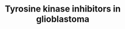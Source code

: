 ---
annotations:
- id: DOID:3068
  parent: disease of cellular proliferation
  type: Disease Ontology
  value: glioblastoma
- id: PW:0000754
  parent: drug pathway
  type: Pathway Ontology
  value: drug pathway
- id: CL:0000125
  parent: animal cell
  type: Cell Type Ontology
  value: glial cell
authors:
- Eweitz
citedin: ''
communities: []
description: '"Therapeutic tyrosine kinase inhibitors and anti-EGFR monoclonal antibodies
  in glioblastoma anti-EGFR mAbs bind the EGFR extracellular domain, preventing EGFR
  dimerization and subsequent activation. Tyrosine kinase inhibitors (TKIs) target
  the intracellular TK domain, blocking subsequent receptor tyrosine kinase pathways
  (RTKs)" From Figure F3 in https://pmc.ncbi.nlm.nih.gov/articles/PMC10967338.  Derived
  from https://pfocr.wikipathways.org/figures/PMC10967338__antibodies-13-00025-g003.html'
last-edited: 2024-11-12
ndex: null
organisms:
- Homo sapiens
redirect_from:
- /index.php/Pathway:WP5494
- /instance/WP5494
- /instance/WP5494_r135815
revision: r135815
schema-jsonld:
- '@context': https://schema.org/
  '@id': https://wikipathways.github.io/pathways/WP5494.html
  '@type': Dataset
  creator:
    '@type': Organization
    name: WikiPathways
  description: '"Therapeutic tyrosine kinase inhibitors and anti-EGFR monoclonal antibodies
    in glioblastoma anti-EGFR mAbs bind the EGFR extracellular domain, preventing
    EGFR dimerization and subsequent activation. Tyrosine kinase inhibitors (TKIs)
    target the intracellular TK domain, blocking subsequent receptor tyrosine kinase
    pathways (RTKs)" From Figure F3 in https://pmc.ncbi.nlm.nih.gov/articles/PMC10967338.  Derived
    from https://pfocr.wikipathways.org/figures/PMC10967338__antibodies-13-00025-g003.html'
  keywords:
  - AKT1
  - AKT2
  - AKT3
  - Afatinib
  - BTC
  - Cetuximab
  - Dacomitinib
  - EGF
  - EREG
  - Erlotinib
  - GRB2
  - Gefitinib
  - HRAS
  - JAK1
  - JAK2
  - JAK3
  - KRAS
  - Lapatinib
  - MAP2K1
  - MAP2K2
  - MAP2K3
  - MAP2K4
  - MAP2K5
  - MAP2K6
  - MAP2K7
  - MTOR
  - NRAS
  - Neratinib
  - PDK1
  - PIP2
  - PIP3
  - PTEN
  - Panitumumab
  - RAF1
  - RHEB
  - RPTOR
  - SOS1
  - SOS2
  - STAT3
  - TGFA
  - TSC1
  - TSC2
  - TYK2
  license: CC0
  name: Tyrosine kinase inhibitors in glioblastoma
seo: CreativeWork
title: Tyrosine kinase inhibitors in glioblastoma
wpid: WP5494
---
